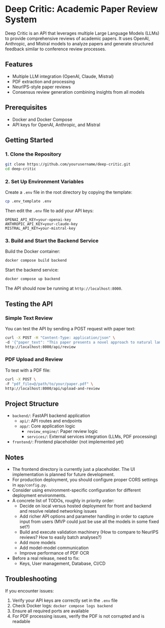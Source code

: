 # Deep Critic: Academic Paper Review System

Deep Critic is an API that leverages multiple Large Language Models (LLMs) to provide comprehensive reviews of academic papers. It uses OpenAI, Anthropic, and Mistral models to analyze papers and generate structured feedback similar to conference review processes.

## Features

- Multiple LLM integration (OpenAI, Claude, Mistral)
- PDF extraction and processing
- NeurIPS-style paper reviews
- Consensus review generation combining insights from all models

## Prerequisites

- Docker and Docker Compose
- API keys for OpenAI, Anthropic, and Mistral

## Getting Started

### 1. Clone the Repository

```bash
git clone https://github.com/yourusername/deep-critic.git
cd deep-critic
```

### 2. Set Up Environment Variables

Create a `.env` file in the root directory by copying the template:

```bash
cp .env_template .env
```

Then edit the `.env` file to add your API keys:

```
OPENAI_API_KEY=your-openai-key
ANTHROPIC_API_KEY=your-claude-key
MISTRAL_API_KEY=your-mistral-key
```

### 3. Build and Start the Backend Service

Build the Docker container:

```bash
docker compose build backend
```

Start the backend service:

```bash
docker compose up backend
```

The API should now be running at `http://localhost:8000`.

## Testing the API

### Simple Text Review

You can test the API by sending a POST request with paper text:

```bash
curl -X POST -H "Content-Type: application/json" \
-d '{"paper_text": "This paper presents a novel approach to natural language processing using transformer architectures. We demonstrate state-of-the-art results on several benchmarks including GLUE and SuperGLUE."}' \
http://localhost:8000/api/review
```

### PDF Upload and Review

To test with a PDF file:

```bash
curl -X POST \
-F "pdf_file=@/path/to/your/paper.pdf" \
http://localhost:8000/api/upload-and-review
```


## Project Structure

- `backend/`: FastAPI backend application
  - `api/`: API routes and endpoints
  - `app/`: Core application logic
    - `review_engine/`: Paper review logic
    - `services/`: External services integration (LLMs, PDF processing)
- `frontend/`: Frontend placeholder (not implemented yet)

## Notes

- The frontend directory is currently just a placeholder. The UI implementation is planned for future development.
- For production deployment, you should configure proper CORS settings in `app/config.py`.
- Consider using environment-specific configuration for different deployment environments.
- A concrete list of TODOs, roughly in priority order:
  - Decide on local versus hosted deployment for front and backend and resolve related networking issues
  - Add richer API options and parameter handling in order to capture input from users (MVP could just be use all the models in some fixed set?)
  - Build and execute validation machinery (How to compare to NeurIPS reviews? How to easily batch analyses?)
  - Add more models
  - Add model-model communication
  - Improve performance of PDF OCR
- Before a real release, need to fix:
  - Keys, User management, Database, CI/CD

## Troubleshooting

If you encounter issues:

1. Verify your API keys are correctly set in the `.env` file
2. Check Docker logs: `docker compose logs backend`
3. Ensure all required ports are available
4. For PDF processing issues, verify the PDF is not corrupted and is readable
